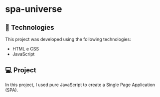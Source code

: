 # spa-universe

## 🚀 Technologies

This project was developed using the following technologies:

- HTML e CSS
- JavaScript

## 💻 Project

In this project, I used pure JavaScript to create a Single Page Application (SPA).
